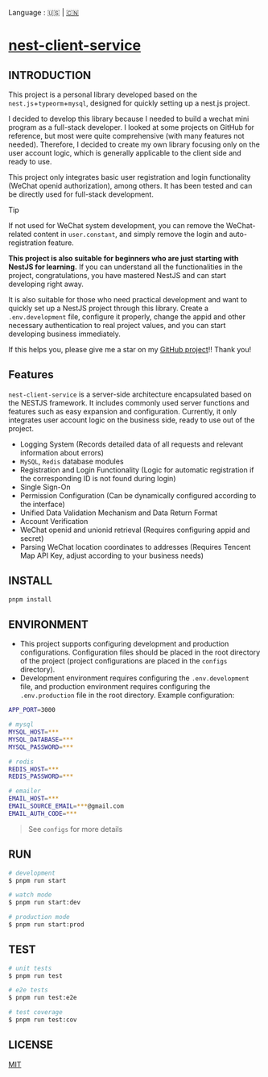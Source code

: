 <!-- <p align="center">
  <a href="https://github.com/AllenBei/nest-client-service" target="blank">
</p> -->
Language : 🇺🇸 | [🇨🇳](./README.zh-CN.md) 

# [nest-client-service](https://github.com/AllenBei/nest-client-service)

## INTRODUCTION

This project is a personal library developed based on the `nest.js`+`typeorm`+`mysql`, designed for quickly setting up a nest.js project.

I decided to develop this library because I needed to build a wechat mini program as a full-stack developer.
I looked at some projects on GitHub for reference, but most were quite comprehensive (with many features not needed).
Therefore, I decided to create my own library focusing only on the user account logic, which is generally applicable to the client side and ready to use.

This project only integrates basic user registration and login functionality (WeChat openid authorization), among others. It has been tested and can be directly used for full-stack development.
> [!TIP]
> If not used for WeChat system development, you can remove the WeChat-related content in `user.constant`, and simply remove the login and auto-registration feature.

**This project is also suitable for beginners who are just starting with NestJS for learning.** If you can understand all the functionalities in the project, congratulations, you have mastered NestJS and can start developing right away.

It is also suitable for those who need practical development and want to quickly set up a NestJS project through this library. Create a `.env.development` file, configure it properly, change the appid and other necessary authentication to real project values, and you can start developing business immediately.

If this helps you, please give me a star on my [GitHub project](https://github.com/AllenBei/nest-client-service)!! Thank you!

## Features

`nest-client-service` is a server-side architecture encapsulated based on the NESTJS framework. It includes commonly used server functions and features such as easy expansion and configuration. Currently, it only integrates user account logic on the business side, ready to use out of the project.

- Logging System (Records detailed data of all requests and relevant information about errors)
- `MySQL`, `Redis` database modules
- Registration and Login Functionality (Logic for automatic registration if the corresponding ID is not found during login)
- Single Sign-On
- Permission Configuration (Can be dynamically configured according to the interface)
- Unified Data Validation Mechanism and Data Return Format
- Account Verification
- WeChat openid and unionid retrieval (Requires configuring appid and secret)
- Parsing WeChat location coordinates to addresses (Requires Tencent Map API Key, adjust according to your business needs)

## INSTALL

```bash
pnpm install
```

## ENVIRONMENT

- This project supports configuring development and production configurations. Configuration files should be placed in the root directory of the project (project configurations are placed in the `configs` directory).
- Development environment requires configuring the `.env.development` file, and production environment requires configuring the `.env.production` file in the root directory.
    Example configuration:

```bash
APP_PORT=3000

# mysql
MYSQL_HOST=***
MYSQL_DATABASE=***
MYSQL_PASSWORD=***

# redis
REDIS_HOST=***
REDIS_PASSWORD=***

# emailer
EMAIL_HOST=***
EMAIL_SOURCE_EMAIL=***@gmail.com
EMAIL_AUTH_CODE=***
```

> See `configs` for more details

## RUN

```bash
# development
$ pnpm run start

# watch mode
$ pnpm run start:dev

# production mode
$ pnpm run start:prod
```

## TEST

```bash
# unit tests
$ pnpm run test

# e2e tests
$ pnpm run test:e2e

# test coverage
$ pnpm run test:cov
```

## LICENSE

[MIT](https://github.com/AllenBei/nest-client-service/blob/main/LICENSE)